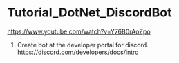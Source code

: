 # Tutorial_DotNet_DiscordBot
https://www.youtube.com/watch?v=Y76B0rAoZpo

1) Create bot at the developer portal for discord.
https://discord.com/developers/docs/intro
